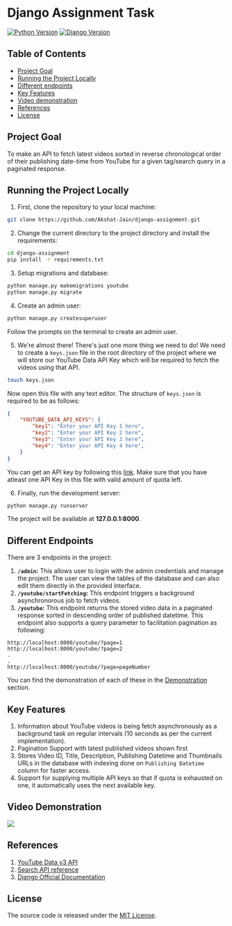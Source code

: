 
# Django Assignment Task

[![Python Version](https://img.shields.io/badge/python-3.6.2-brightgreen.svg)](https://python.org)
[![Django Version](https://img.shields.io/badge/django-3.0.5-brightgreen.svg)](https://djangoproject.com)

## Table of Contents

* [Project Goal](#project-goal)
* [Running the Project Locally](#running-the-project-locally)
*  [Different endpoints](#different-endpoints)
* [Key Features](#key-features)
* [Video demonstration](#video-demonstration)
* [References](#references)
* [License](#license)

## Project Goal

To make an API to fetch latest videos sorted in reverse chronological order of their publishing date-time from YouTube for a given tag/search query in a paginated response.

## Running the Project Locally

1. First, clone the repository to your local machine:

```bash
git clone https://github.com/Akshat-Jain/django-assignment.git
```

2. Change the current directory to the project directory and install the requirements:

```bash
cd django-assignment
pip install -r requirements.txt
```

3. Setup migrations and database:

```bash
python manage.py makemigrations youtube
python manage.py migrate
```

4. Create an admin user:

```bash
python manage.py createsuperuser
```
Follow the prompts on the terminal to create an admin user.

5. We're almost there!
There's just one more thing we need to do!
We need to create a `keys.json` file in the root directory of the project where we will store our YouTube Data API Key which will be required to fetch the videos using that API.
```bash
touch keys.json
```

Now open this file with any text editor.
The structure of `keys.json` is required to be as follows:
```json
{
	"YOUTUBE_DATA_API_KEYS": {
		"key1": "Enter your API Key 1 here",
		"key2": "Enter your API Key 2 here",
		"key3": "Enter your API Key 3 here",
		"key4": "Enter your API Key 4 here",
	}
}
```
You can get an API key by following this [link](https://developers.google.com/youtube/v3/getting-started).
Make sure that you have atleast one API Key in this file with valid amount of quota left.

6. Finally, run the development server:

```bash
python manage.py runserver
```

The project will be available at **127.0.0.1:8000**.

## Different Endpoints

There are 3 endpoints in the project:
1. **`/admin`:** This allows user to login with the admin credentials and manage the project. The user can view the tables of the database and can also edit them directly in the provided interface.
2. **`/youtube/startFetching`:** This endpoint triggers a background asynchronorous job to fetch videos.
3. **`/youtube`:** This endpoint returns the stored video data in a paginated response sorted in descending order of published datetime. This endpoint also supports a query parameter to facilitation pagination as following:

```
http://localhost:8000/youtube/?page=1
http://localhost:8000/youtube/?page=2
.
.
http://localhost:8000/youtube/?page=pageNumber
```

You can find the demonstration of each of these in the [Demonstration](#video-demonstration) section.

## Key Features

1. Information about YouTube videos is being fetch asynchronously as a background task on regular intervals (10 seconds as per the current implementation).
2. Pagination Support with latest published videos shown first
3. Stores Video ID, Title, Description, Publishing Datetime and Thumbnails URLs in the database with indexing done on `Publishing Datetime` column for faster access.
4. Support for supplying multiple API keys so that if quota is exhausted on one, it automatically uses the next available key.

## Video Demonstration

![](demo.gif)

## References

1. [YouTube Data v3 API](https://developers.google.com/youtube/v3/getting-started)
2. [Search API reference](https://developers.google.com/youtube/v3/docs/search/list)
3. [Django Official Documentation](https://docs.djangoproject.com/en/3.0/intro/)

## License

The source code is released under the [MIT License](https://github.com/Akshat-Jain/django-assignment/blob/master/LICENSE).